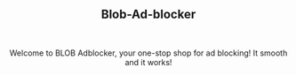 <h2 align="center">Blob-Ad-blocker</h2>
<!-- ![BLOB](https://user-images.githubusercontent.com/99421749/210632805-ba8dd323-dd93-494c-8b1e-8bc8660ac97b.png) -->

<br/>
<p align="center">Welcome to BLOB Adblocker, your one-stop shop for ad blocking! 
It smooth and it works!
</p>
<br/>
<br/>
